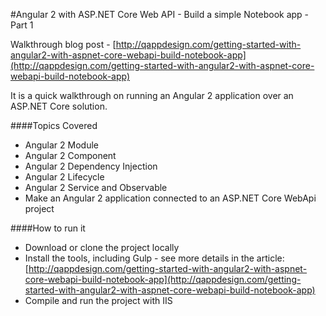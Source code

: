 #Angular 2 with ASP.NET Core Web API - Build a simple Notebook app - Part 1

Walkthrough blog post - [http://qappdesign.com/getting-started-with-angular2-with-aspnet-core-webapi-build-notebook-app](http://qappdesign.com/getting-started-with-angular2-with-aspnet-core-webapi-build-notebook-app)

It is a quick walkthrough on running an Angular 2 application over an ASP.NET Core solution.  

####Topics Covered
- Angular 2 Module
- Angular 2 Component
- Angular 2 Dependency Injection
- Angular 2 Lifecycle
- Angular 2 Service and Observable
- Make an Angular 2 application connected to an ASP.NET Core WebApi project

 ####How to run it
 - Download or clone the project locally 
 - Install the tools, including Gulp - see more details in the article: [http://qappdesign.com/getting-started-with-angular2-with-aspnet-core-webapi-build-notebook-app](http://qappdesign.com/getting-started-with-angular2-with-aspnet-core-webapi-build-notebook-app)
 - Compile and run the project with IIS
 